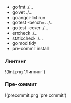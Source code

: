 - go fmt ./...
- go vet ./...
- golangci-lint run
- go test -bench=. ./...
- go test -cover ./...
- errcheck ./...
- staticcheck ./...
- go mod tidy
- pre-commit install

### Линтинг

!(lint.png 'Линтинг')

### Пре-коммит

!(precommit.png 'pre commit')
